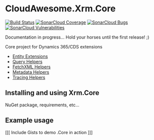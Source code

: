 # CloudAwesome.Xrm.Core

[![Build Status](https://dev.azure.com/cloud-awesome/CloudAwesome.Xrm/_apis/build/status/Cloud-Awesome.cds-core?branchName=master)](https://dev.azure.com/cloud-awesome/CloudAwesome.Xrm/_build/latest?definitionId=1&branchName=master)
[![SonarCloud Coverage](https://sonarcloud.io/api/project_badges/measure?project=cds-core&metric=coverage)](https://sonarcloud.io/component_measures/metric/coverage/list?id=cds-core)
[![SonarCloud Bugs](https://sonarcloud.io/api/project_badges/measure?project=cds-core&metric=bugs)](https://sonarcloud.io/component_measures/metric/reliability_rating/list?id=cds-core)
[![SonarCloud Vulnerabilities](https://sonarcloud.io/api/project_badges/measure?project=cds-core&metric=vulnerabilities)](https://sonarcloud.io/component_measures/metric/security_rating/list?id=cds-core)

Documentation in progress... Hold your horses until the first release! ;)

Core project for Dynamics 365/CDS extensions

- [Entity Extensions](/documentation/DataModel.md)
- [Query Helpers](/documentation/QueryHelper.md)
- [FetchXML Helpers](/documentation/FetchXmlHelper.md)
- [Metadata Helpers](/documentation/MetadataHelper.md)
- [Tracing Helpers](/documentation/TracingHelper.md)

## Installing and using Xrm.Core

NuGet package, requirements, etc...

## Example usage

[[[ Include Gists to demo .Core in action ]]]
